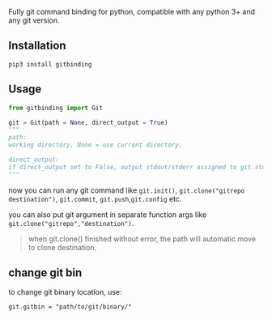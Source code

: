 Fully git command binding for python, compatible with any python 3+ and any git version.

## Installation

```
pip3 install gitbinding
```

## Usage

```python
from gitbinding import Git

git = Git(path = None, direct_output = True)
"""
path:
working directory, None = use current directory.

direct_output:
if direct_output set to False, output stdout/stderr assigned to git.stdout and git.stderr
"""
```
now you can run any git command like `git.init()`, `git.clone("gitrepo destination")`, `git.commit`, `git.push`,`git.config` etc.

you can also put git argument in separate function args like `git.clone("gitrepo","destination")`.

> when git.clone() finished without error, the path will automatic move to clone destination.

## change git bin

to change git binary location, use:
```
git.gitbin = "path/to/git/binary/"
```